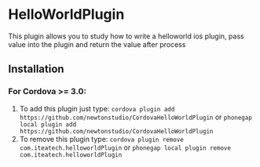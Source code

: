 HelloWorldPlugin
============

This plugin allows you to study how to write a helloworld ios plugin, pass value into the plugin and return the value after process

Installation
------------

### For Cordova >= 3.0:

1. To add this plugin just type: `cordova plugin add https://github.com/newtonstudio/CordovaHelloWorldPlugin` or `phonegap local plugin add https://github.com/newtonstudio/CordovaHelloWorldPlugin`
2. To remove this plugin type: `cordova plugin remove com.iteatech.helloworldPlugin` or `phonegap local plugin remove com.iteatech.helloworldPlugin`


